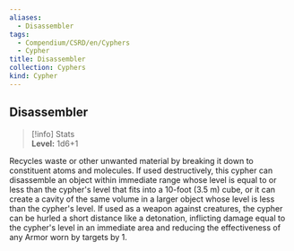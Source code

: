 ```yaml
---
aliases:
  - Disassembler
tags:
  - Compendium/CSRD/en/Cyphers
  - Cypher
title: Disassembler
collection: Cyphers
kind: Cypher
---
```

## Disassembler  
>[!info] Stats  
> **Level:** 1d6+1
  
Recycles waste or other unwanted material by breaking it down to constituent atoms and molecules. If used destructively, this cypher can disassemble an object within immediate range whose level is equal to or less than the cypher's level that fits into a 10-foot (3.5 m) cube, or it can create a cavity of the same volume in a larger object whose level is less than the cypher's level. If used as a weapon against creatures, the cypher can be hurled a short distance like a detonation, inflicting damage equal to the cypher's level in an immediate area and reducing the effectiveness of any Armor worn by targets by 1.